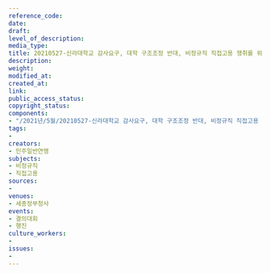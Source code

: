 ```yaml
---
reference_code: 
date: 
draft: 
level_of_description: 
media_type: 
title: 20210527-신라대학교 감사요구, 대학 구조조정 반대, 비정규직 직접고용 쟁취를 위한 결의대회
description: 
weight: 
modified_at: 
created_at: 
link: 
public_access_status: 
copyright_status: 
components:
- "/2021년/5월/20210527-신라대학교 감사요구, 대학 구조조정 반대, 비정규직 직접고용 쟁취를 위한 결의대회/_1D20916.jpg"
tags:
- 
creators:
- 민주일반연맹
subjects:
- 비정규직
- 직접고용
sources:
- 
venues:
- 세종정부청사
events:
- 결의대회
- 행진
culture_workers:
- 
issues:
- 
---
```

